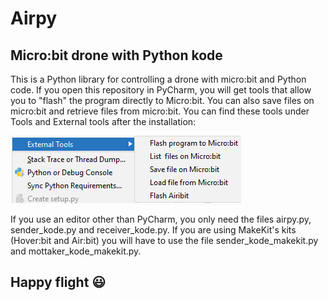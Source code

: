 # Airpy
## Micro:bit drone with Python kode
This is a Python library for controlling a drone with micro:bit and Python code. If you open this repository in PyCharm, you will get tools that allow you to "flash" the program directly to Micro:bit. You can also save files on micro:bit and retrieve files from micro:bit. You can find these tools under Tools and External tools after the installation:

![Pycharm meny](https://github.com/Svein-Tore/Airpy/blob/master/menu_eng_PyCharm.png)

If you use an editor other than PyCharm, you only need the files airpy.py, sender_kode.py and receiver_kode.py.  If you are using MakeKit's kits (Hover:bit and Air:bit) you will have to use the file sender_kode_makekit.py and mottaker_kode_makekit.py.    

## Happy flight :smiley:

